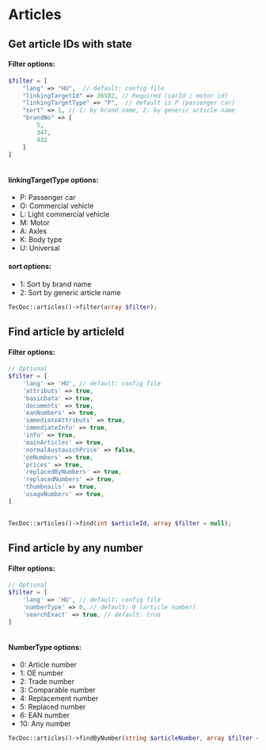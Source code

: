 # Articles

## Get article IDs with state

#### Filter options:
```php
$filter = [
    "lang" => "HU",  // default: config file
    "linkingTargetId" => 26582, // Required (carId / motor id)
    "linkingTargetType" => "P",  // default is P (passenger car)
    "sort" => 1, // 1: by brand name, 2: by generic article name
    "brandNo" => [
        5,
        347,
        432
    ]
]
    
```
#### linkingTargetType options:
- P: Passenger car
- O: Commercial vehicle
- L: Light commercial vehicle
- M: Motor
- A: Axles
- K: Body type
- U: Universal
#### sort options:
- 1: Sort by brand name
- 2: Sort by generic article name

```php
TecDoc::articles()->filter(array $filter);
```
## Find article by articleId

#### Filter options:
```php
// Optional
$filter = [
    'lang' => 'HU', // default: config file
    'attributs' => true,
    'basicData' => true,
    'documents' => true,
    'eanNumbers' => true,
    'immediateAttributs' => true,
    'immediateInfo' => true,
    'info' => true,
    'mainArticles' => true,
    'normalAustauschPrice' => false,
    'oeNumbers' => true,
    'prices' => true,
    'replacedByNumbers' => true,
    'replacedNumbers' => true,
    'thumbnails' => true,
    'usageNumbers' => true,
]
    
```
```php
TecDoc::articles()->find(int $articleId, array $filter = null);
```
## Find article by any number

#### Filter options:
```php
// Optional
$filter = [
    'lang' => 'HU', // default: config file
    'numberType' => 0, // default: 0 (article number)
    'searchExact' => true, // default: true
]
    
```
#### NumberType options:
- 0: Article number
- 1: OE number
- 2: Trade number
- 3: Comparable number
- 4: Replacement number
- 5: Replaced number
- 6: EAN number
- 10: Any number
```php
TecDoc::articles()->findByNumber(string $articleNumber, array $filter = null);
```